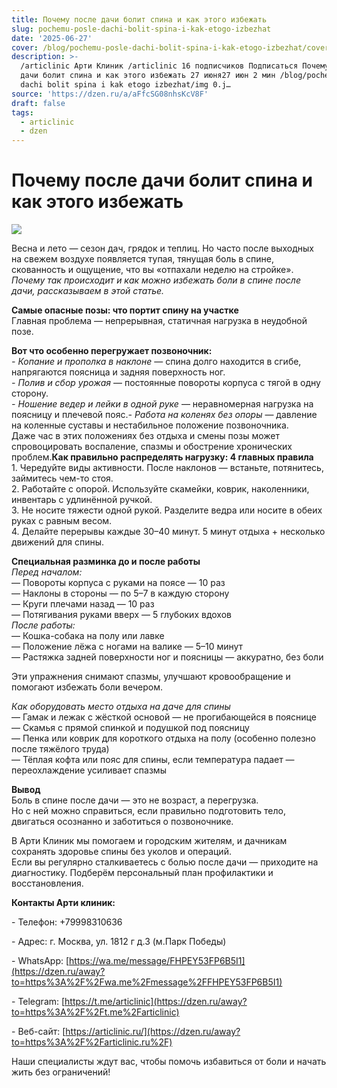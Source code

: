 ```yaml
---
title: Почему после дачи болит спина и как этого избежать
slug: pochemu-posle-dachi-bolit-spina-i-kak-etogo-izbezhat
date: '2025-06-27'
cover: /blog/pochemu-posle-dachi-bolit-spina-i-kak-etogo-izbezhat/cover.jpg
description: >-
  /articlinic Арти Клиник /articlinic 16 подписчиков Подписаться Почему после
  дачи болит спина и как этого избежать 27 июня27 июн 2 мин /blog/pochemu posle
  dachi bolit spina i kak etogo izbezhat/img 0.j…
source: 'https://dzen.ru/a/aFfcSG08nhsKcV8F'
draft: false
tags:
  - articlinic
  - dzen
---
```


# Почему после дачи болит спина и как этого избежать

![](/blog/pochemu-posle-dachi-bolit-spina-i-kak-etogo-izbezhat/img-0.jpg)

Весна и лето — сезон дач, грядок и теплиц. Но часто после выходных на свежем воздухе появляется тупая, тянущая боль в спине, скованность и ощущение, что вы «отпахали неделю на стройке».  
_Почему так происходит и как можно избежать боли в спине после дачи, рассказываем в этой статье._  
  
**Самые опасные позы: что портит спину на участке**  
Главная проблема — непрерывная, статичная нагрузка в неудобной позе.

**Вот что особенно перегружает позвоночник:**  
_\- Копание и прополка в наклоне_ — спина долго находится в сгибе, напрягаются поясница и задняя поверхность ног.  
_\- Полив и сбор урожая_ — постоянные повороты корпуса с тягой в одну сторону.  
_\- Ношение ведер и лейки в одной руке_ — неравномерная нагрузка на поясницу и плечевой пояс._\- Работа на коленях без опоры_ — давление на коленные суставы и нестабильное положение позвоночника.  
Даже час в этих положениях без отдыха и смены позы может спровоцировать воспаление, спазмы и обострение хронических проблем.**Как правильно распределять нагрузку: 4 главных правила**  
1\. Чередуйте виды активности. После наклонов — встаньте, потянитесь, займитесь чем-то стоя.  
2\. Работайте с опорой. Используйте скамейки, коврик, наколенники, инвентарь с удлинённой ручкой.  
3\. Не носите тяжести одной рукой. Разделите ведра или носите в обеих руках с равным весом.  
4\. Делайте перерывы каждые 30–40 минут. 5 минут отдыха + несколько движений для спины.  
  
**Специальная разминка до и после работы**  
_Перед началом:_  
— Повороты корпуса с руками на поясе — 10 раз  
— Наклоны в стороны — по 5–7 в каждую сторону  
— Круги плечами назад — 10 раз  
— Потягивания руками вверх — 5 глубоких вдохов  
_После работы:_  
— Кошка-собака на полу или лавке  
— Положение лёжа с ногами на валике — 5–10 минут  
— Растяжка задней поверхности ног и поясницы — аккуратно, без боли  
  
Эти упражнения снимают спазмы, улучшают кровообращение и помогают избежать боли вечером.  
  
_Как оборудовать место отдыха на даче для спины_  
— Гамак и лежак с жёсткой основой — не прогибающейся в пояснице  
— Скамья с прямой спинкой и подушкой под поясницу  
— Пенка или коврик для короткого отдыха на полу (особенно полезно после тяжёлого труда)  
— Тёплая кофта или пояс для спины, если температура падает — переохлаждение усиливает спазмы  
  
**Вывод**  
Боль в спине после дачи — это не возраст, а перегрузка.  
Но с ней можно справиться, если правильно подготовить тело, двигаться осознанно и заботиться о позвоночнике.  
  
В Арти Клиник мы помогаем и городским жителям, и дачникам сохранять здоровье спины без уколов и операций.  
Если вы регулярно сталкиваетесь с болью после дачи — приходите на диагностику. Подберём персональный план профилактики и восстановления.  

**Контакты Арти клиник:**

\- Телефон: +79998310636

\- Адрес: г. Москва, ул. 1812 г д.3 (м.Парк Победы)

\- WhatsApp: [https://wa.me/message/FHPEY53FP6B5I1](https://dzen.ru/away?to=https%3A%2F%2Fwa.me%2Fmessage%2FFHPEY53FP6B5I1)

\- Telegram: [https://t.me/articlinic](https://dzen.ru/away?to=https%3A%2F%2Ft.me%2Farticlinic)

\- Веб-сайт: [https://articlinic.ru/](https://dzen.ru/away?to=https%3A%2F%2Farticlinic.ru%2F)

Наши специалисты ждут вас, чтобы помочь избавиться от боли и начать жить без ограничений!